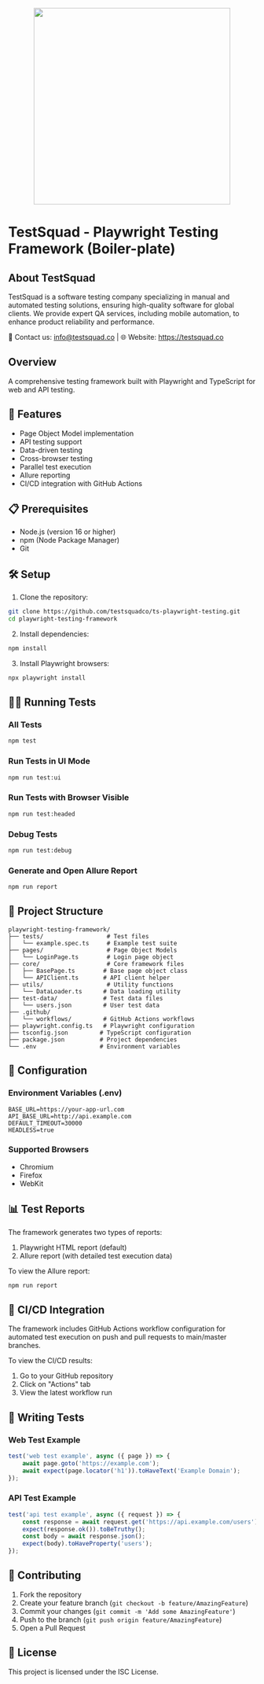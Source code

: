 <p align="center">
  <img src="https://staging.testsquad.co/wp-content/uploads/2025/02/testsquad-logo-500-469x100.png" width="400"/>
</p>

# TestSquad - Playwright Testing Framework (Boiler-plate)

## About TestSquad

TestSquad is a software testing company specializing in manual and automated testing solutions, ensuring high-quality software for global clients. We provide expert QA services, including mobile automation, to enhance product reliability and performance.

📩 Contact us: info@testsquad.co | 🌐 Website: https://testsquad.co


## Overview

A comprehensive testing framework built with Playwright and TypeScript for web and API testing.

## 🚀 Features

- Page Object Model implementation
- API testing support
- Data-driven testing
- Cross-browser testing
- Parallel test execution
- Allure reporting
- CI/CD integration with GitHub Actions

## 📋 Prerequisites

- Node.js (version 16 or higher)
- npm (Node Package Manager)
- Git

## 🛠️ Setup

1. Clone the repository:
```bash
git clone https://github.com/testsquadco/ts-playwright-testing.git
cd playwright-testing-framework
```

2. Install dependencies:
```bash
npm install
```

3. Install Playwright browsers:
```bash
npx playwright install
```

## 🏃‍♂️ Running Tests

### All Tests
```bash
npm test
```

### Run Tests in UI Mode
```bash
npm run test:ui
```

### Run Tests with Browser Visible
```bash
npm run test:headed
```

### Debug Tests
```bash
npm run test:debug
```

### Generate and Open Allure Report
```bash
npm run report
```

## 📁 Project Structure

```
playwright-testing-framework/
├── tests/                  # Test files
│   └── example.spec.ts     # Example test suite
├── pages/                  # Page Object Models
│   └── LoginPage.ts        # Login page object
├── core/                   # Core framework files
│   ├── BasePage.ts        # Base page object class
│   └── APIClient.ts       # API client helper
├── utils/                  # Utility functions
│   └── DataLoader.ts      # Data loading utility
├── test-data/             # Test data files
│   └── users.json         # User test data
├── .github/
│   └── workflows/         # GitHub Actions workflows
├── playwright.config.ts   # Playwright configuration
├── tsconfig.json         # TypeScript configuration
├── package.json          # Project dependencies
└── .env                  # Environment variables
```

## 🔧 Configuration

### Environment Variables (.env)
```
BASE_URL=https://your-app-url.com
API_BASE_URL=http://api.example.com
DEFAULT_TIMEOUT=30000
HEADLESS=true
```

### Supported Browsers
- Chromium
- Firefox
- WebKit

## 📊 Test Reports

The framework generates two types of reports:
1. Playwright HTML report (default)
2. Allure report (with detailed test execution data)

To view the Allure report:
```bash
npm run report
```

## 🔄 CI/CD Integration

The framework includes GitHub Actions workflow configuration for automated test execution on push and pull requests to main/master branches.

To view the CI/CD results:
1. Go to your GitHub repository
2. Click on "Actions" tab
3. View the latest workflow run

## 📝 Writing Tests

### Web Test Example
```typescript
test('web test example', async ({ page }) => {
    await page.goto('https://example.com');
    await expect(page.locator('h1')).toHaveText('Example Domain');
});
```

### API Test Example
```typescript
test('api test example', async ({ request }) => {
    const response = await request.get('https://api.example.com/users');
    expect(response.ok()).toBeTruthy();
    const body = await response.json();
    expect(body).toHaveProperty('users');
});
```

## 🤝 Contributing

1. Fork the repository
2. Create your feature branch (`git checkout -b feature/AmazingFeature`)
3. Commit your changes (`git commit -m 'Add some AmazingFeature'`)
4. Push to the branch (`git push origin feature/AmazingFeature`)
5. Open a Pull Request

## 📄 License

This project is licensed under the ISC License.
